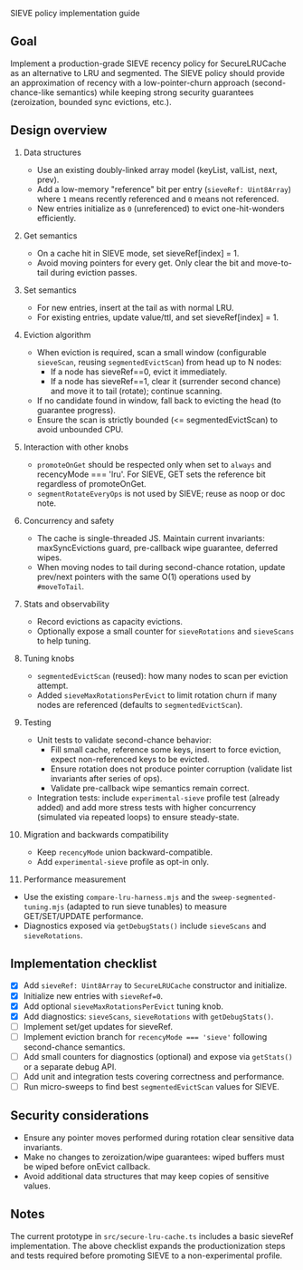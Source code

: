 SIEVE policy implementation guide

Goal
----
Implement a production-grade SIEVE recency policy for SecureLRUCache as an alternative to LRU and segmented. The SIEVE policy should provide an approximation of recency with a low-pointer-churn approach (second-chance-like semantics) while keeping strong security guarantees (zeroization, bounded sync evictions, etc.).

Design overview
---------------
1. Data structures
   - Use an existing doubly-linked array model (keyList, valList, next, prev).
   - Add a low-memory "reference" bit per entry (`sieveRef: Uint8Array`) where `1` means recently referenced and `0` means not referenced.
   - New entries initialize as `0` (unreferenced) to evict one-hit-wonders efficiently.

2. Get semantics
   - On a cache hit in SIEVE mode, set sieveRef[index] = 1.
   - Avoid moving pointers for every get. Only clear the bit and move-to-tail during eviction passes.

3. Set semantics
   - For new entries, insert at the tail as with normal LRU.
   - For existing entries, update value/ttl, and set sieveRef[index] = 1.

4. Eviction algorithm
   - When eviction is required, scan a small window (configurable `sieveScan`, reusing `segmentedEvictScan`) from head up to N nodes:
     - If a node has sieveRef==0, evict it immediately.
     - If a node has sieveRef==1, clear it (surrender second chance) and move it to tail (rotate); continue scanning.
   - If no candidate found in window, fall back to evicting the head (to guarantee progress).
   - Ensure the scan is strictly bounded (<= segmentedEvictScan) to avoid unbounded CPU.

5. Interaction with other knobs
   - `promoteOnGet` should be respected only when set to `always` and recencyMode === 'lru'. For SIEVE, GET sets the reference bit regardless of promoteOnGet.
   - `segmentRotateEveryOps` is not used by SIEVE; reuse as noop or doc note.

6. Concurrency and safety
   - The cache is single-threaded JS. Maintain current invariants: maxSyncEvictions guard, pre-callback wipe guarantee, deferred wipes.
   - When moving nodes to tail during second-chance rotation, update prev/next pointers with the same O(1) operations used by `#moveToTail`.

7. Stats and observability
   - Record evictions as capacity evictions.
   - Optionally expose a small counter for `sieveRotations` and `sieveScans` to help tuning.

8. Tuning knobs
   - `segmentedEvictScan` (reused): how many nodes to scan per eviction attempt.
   - Added `sieveMaxRotationsPerEvict` to limit rotation churn if many nodes are referenced (defaults to `segmentedEvictScan`).

9. Testing
   - Unit tests to validate second-chance behavior:
     - Fill small cache, reference some keys, insert to force eviction, expect non-referenced keys to be evicted.
     - Ensure rotation does not produce pointer corruption (validate list invariants after series of ops).
     - Validate pre-callback wipe semantics remain correct.
   - Integration tests: include `experimental-sieve` profile test (already added) and add more stress tests with higher concurrency (simulated via repeated loops) to ensure steady-state.

10. Migration and backwards compatibility
    - Keep `recencyMode` union backward-compatible.
    - Add `experimental-sieve` profile as opt-in only.

11. Performance measurement
   - Use the existing `compare-lru-harness.mjs` and the `sweep-segmented-tuning.mjs` (adapted to run sieve tunables) to measure GET/SET/UPDATE performance.
   - Diagnostics exposed via `getDebugStats()` include `sieveScans` and `sieveRotations`.

Implementation checklist
------------------------
- [x] Add `sieveRef: Uint8Array` to `SecureLRUCache` constructor and initialize.
- [x] Initialize new entries with `sieveRef=0`.
- [x] Add optional `sieveMaxRotationsPerEvict` tuning knob.
- [x] Add diagnostics: `sieveScans`, `sieveRotations` with `getDebugStats()`.
- [ ] Implement set/get updates for sieveRef.
- [ ] Implement eviction branch for `recencyMode === 'sieve'` following second-chance semantics.
- [ ] Add small counters for diagnostics (optional) and expose via `getStats()` or a separate debug API.
- [ ] Add unit and integration tests covering correctness and performance.
- [ ] Run micro-sweeps to find best `segmentedEvictScan` values for SIEVE.

Security considerations
----------------------
- Ensure any pointer moves performed during rotation clear sensitive data invariants.
- Make no changes to zeroization/wipe guarantees: wiped buffers must be wiped before onEvict callback.
- Avoid additional data structures that may keep copies of sensitive values.

Notes
-----
The current prototype in `src/secure-lru-cache.ts` includes a basic sieveRef implementation. The above checklist expands the productionization steps and tests required before promoting SIEVE to a non-experimental profile.
